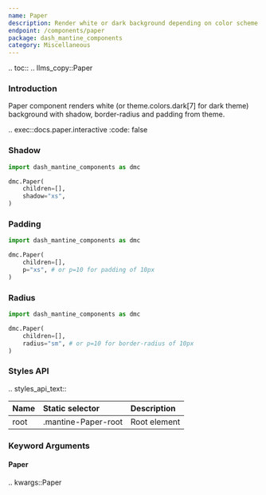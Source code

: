 ```yaml
---
name: Paper
description: Render white or dark background depending on color scheme with Paper component with border, shadow, etc.
endpoint: /components/paper
package: dash_mantine_components
category: Miscellaneous
---
```


.. toc::
.. llms_copy::Paper

### Introduction

Paper component renders white (or theme.colors.dark[7] for dark theme) background with shadow, border-radius and
padding from theme.

.. exec::docs.paper.interactive
    :code: false

### Shadow

```python
import dash_mantine_components as dmc

dmc.Paper(
    children=[],
    shadow="xs",
)
```

### Padding

```python
import dash_mantine_components as dmc

dmc.Paper(
    children=[],
    p="xs", # or p=10 for padding of 10px
)
```

### Radius

```python
import dash_mantine_components as dmc

dmc.Paper(
    children=[],
    radius="sm", # or p=10 for border-radius of 10px
)
```

### Styles API

.. styles_api_text::

| Name | Static selector     | Description  |
|:-----|:--------------------|:-------------|
| root | .mantine-Paper-root | Root element |

### Keyword Arguments

#### Paper

.. kwargs::Paper
